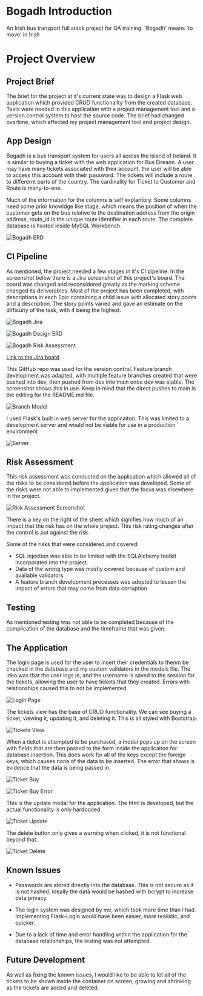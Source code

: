 # Bogadh Introduction
An Irish bus transport full stack project for QA training. 'Bogadh' means 'to move' in Irish

# Project Overview

## Project Brief
The brief for the project at it's current state was to design a Flask web application which provided CRUD functionality from the created database. Tests were needed in this application with a project management tool and a version control system to host the source code. The brief had changed overtime, which affected my project management tool and project design. 

## App Design
Bogadh is a bus transport system for users all across the island of Ireland. It is similar to buying a ticket with the web application for Bus Éireann. A user may have many tickets associated with their account, the user will be able to access this account with their password. The tickets will include a route to differernt parts of the country. The cardinality for Ticket to Customer and Route is many-to-one.

Much of the information for the columns is self explantory. Some columns need some prior knowldge like stage, which means the position of when the customer gets on the bus relative to the destination address from the origin address, route_id is the unique route identifier in each route. The complete database is hosted inside MySQL Workbench.

![Bogadh ERD](readme_images/bogadh_erd_screenshot.png)

## CI Pipeline
As mentioned, the project needed a few stages in it's CI pipeline. In the screenshot below there is a Jira screenshot of this project's board. The board was changed and reconsidered greatly as the marking scheme changed its deliverables. Most of the project has been completed, with descriptions in each Epic containing a child issue with allocated story points and a description. The story points varied and gave an estimate on the difficulty of the task, with 4 being the highest. 

![Bogadh Jira](readme_images/bogadh_jira_screenshot.png)

![Bogadh Design ERD](readme_images/design_erd_jira_screenshot.png)

![Bogadh Risk Assessment](readme_images/risk_assessment_jira_screenshot.png)

[Link to the Jira board](https://adam-downey.atlassian.net/jira/software/projects/BOG/boards/2/roadmap?timeline=WEEKS)

This GitHub repo was used for the version control. Feature branch development was adapted, with multiple feature branches created that were pushed into dev, then pushed from dev into main once dev was stable. The screenshot shows this in use. Keep in mind that the direct pushes to main is the editing for the README.md file.

![Branch Model](readme_images/branch_feature_evidence.png)

I used Flask's built in web server for the applicaiton. This was limited to a development server and would not be viable for use in a production environment

![Server](readme_images/local_server.png)

## Risk Assessment
This risk assessment was conducted on the application which allowed all of the risks to be considered before the application was developed. Some of the risks were not able to implemented given that the focus was elsewhere in the project.

![Risk Assessment Screenshot](readme_images/excel_screenshot_risk_assessment.png)

There is a key on the right of the sheet which signifies how much of an impact that the risk has on the whole project. This risk rating changes after the control is put against the risk.

Some of the risks that were considered and covered:
* SQL injection was able to be limited with the SQLAlchemy toolkit incorporated into the project.
* Data of the wrong type was mostly covered because of custom and available validators
* A feature branch development processes was adopted to lessen the impact of errors that may come from data corruption 

## Testing
As mentioned testing was not able to be completed because of the complication of the database and the timeframe that was given.

## The Application
The login page is used for the user to insert their credentials to thenm be checked in the database and my custom validators in the models file. The idea was that the user logs in, and the username is saved to the session for the tickets, allowing the user to have tickets that they created. Errors with relationships caused this to not be implemented.

![Login Page](readme_images/login_bogadh_web_application.png)

The tickets view has the base of CRUD functionality. We can see buying a ticket, viewing it, updating it, and deleting it. This is all styled with Bootstrap.

![Tickets View](readme_images/tickets_overview_web_application.png)

When a ticket is attempted to be purchased, a modal pops up on the screen with fields that are then passed to the form inside the applicaiton for database insertion. This does work for all of the keys except the foreign keys, which causes none of the data to be inserted. The error that shows is evidence that the data is being passed in.

![Ticket Buy](readme_images/buy_ticket_bogadh_web_application.png)

![Ticket Buy Error](readme_images/tickets_buy_error_web_application.png)

This is the update modal for the application. The html is developed, but the actual functionality is only hardcoded. 

![Ticket Update](readme_images/update_ticket_bogadh_web_application.png)

The delete button only gives a warning when clicked, it is not functional beyond that.

![Ticket Delete](readme_images/delete_ticket_bogadh_web_application.png)

## Known Issues
* Passwords are stored directly into the database. This is not secure as it is not hashed. Ideally the data would be hashed with bcrypt to increase data privacy.

* The login system was designed by me, which took more time than I had. Implementing Flask-Login would have been easier, more realistic, and quicker.

* Due to a lack of time and error handling within the application for the database relationships, the testing was not attempted.

## Future Development
As well as fixing the known issues, I would like to be able to let all of the tickets to be shown inside the container on screen, growing and shrinking as the tickets are added and deleted.

